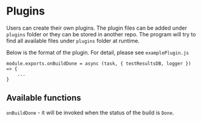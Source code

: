 # Plugins

Users can create their own plugins. The plugin files can be added under `plugins` folder or they can be stored in another repo. The program will try to find all available files under `plugins` folder at runtime.

Below is the format of the plugin. For detail, please see `examplePlugin.js`

```
module.exports.onBuildDone = async (task, { testResultsDB, logger }) => {
	...
}

```

## Available functions

`onBuildDone` - it will be invoked when the status of the build is `Done`.
